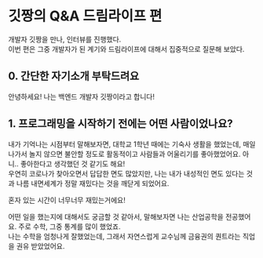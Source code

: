 # 깃짱의 Q&A 드림라이프 편

개발자 깃짱을 만나, 인터뷰를 진행했다.   
이번 편은 그중 개발자가 된 계기와 드림라이프에 대해서 집중적으로 질문해 보았다.

## 0. 간단한 자기소개 부탁드려요

안녕하세요! 나는 백엔드 개발자 깃짱이라고 합니다!  

## 1. 프로그래밍을 시작하기 전에는 어떤 사람이었나요?

내가 기억나는 시점부터 말해보자면, 대학교 1학년 때에는 기숙사 생활을 했었는데, 매일 나가서 놀지 않으면 불안할 정도로 활동적이고 사람들과 어울리기를 좋아했었어요. 아니.. 좋아한다고 생각했던 것 같기도 해요!  
우연히 코로나가 찾아오면서 답답한 면도 많았지만, 나는 내가 내성적인 면도 있다는 것과 나름 내면세계가 정말 재밌다는 것을 깨닫게 되었어요.  

혼자 있는 시간이 너무너무 재밌는거에요!  

어떤 일을 했는지에 대해서도 궁금할 것 같아서, 말해보자면 나는 산업공학을 전공했어요. 주로 수학, 그중 통계를 많이 했었죠.  
나는 수학을 엄청나게 잘했었는데, 그래서 자연스럽게 교수님께 금융권의 퀀트라는 직업을 권유 받았었어요.  


